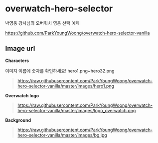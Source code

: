 # overwatch-hero-selector

박영웅 강사님의 오버워치 영웅 선택 예제

https://github.com/ParkYoungWoong/overwatch-hero-selector-vanilla


## Image url

**Characters**

이미지 이름에 숫자를 확인하세요! hero1.png~hero32.png

 > https://raw.githubusercontent.com/ParkYoungWoong/overwatch-hero-selector-vanilla/master/images/hero1.png 

**Overwatch logo**

 > https://raw.githubusercontent.com/ParkYoungWoong/overwatch-hero-selector-vanilla/master/images/logo_overwatch.png

**Background**

 > https://raw.githubusercontent.com/ParkYoungWoong/overwatch-hero-selector-vanilla/master/images/bg.jpg 